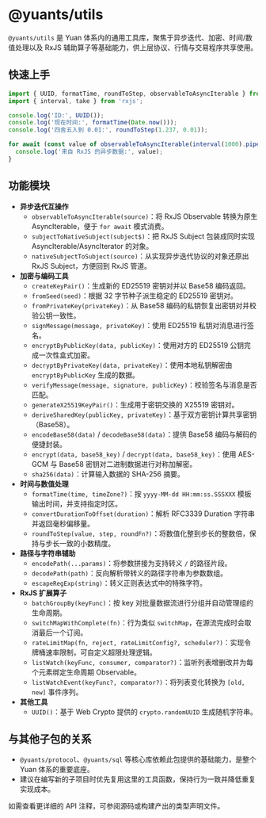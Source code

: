 # @yuants/utils

`@yuants/utils` 是 Yuan 体系内的通用工具库，聚焦于异步迭代、加密、时间/数值处理以及 RxJS 辅助算子等基础能力，供上层协议、行情与交易程序共享使用。

## 快速上手

```ts
import { UUID, formatTime, roundToStep, observableToAsyncIterable } from '@yuants/utils';
import { interval, take } from 'rxjs';

console.log('ID:', UUID());
console.log('现在时间:', formatTime(Date.now()));
console.log('四舍五入到 0.01:', roundToStep(1.237, 0.01));

for await (const value of observableToAsyncIterable(interval(1000).pipe(take(3)))) {
  console.log('来自 RxJS 的异步数据:', value);
}
```

## 功能模块

- **异步迭代互操作**
  - `observableToAsyncIterable(source)`：将 RxJS Observable 转换为原生 AsyncIterable，便于 `for await` 模式消费。
  - `subjectToNativeSubject(subject$)`：把 RxJS Subject 包装成同时实现 AsyncIterable/AsyncIterator 的对象。
  - `nativeSubjectToSubject(source)`：从实现异步迭代协议的对象还原出 RxJS Subject，方便回到 RxJS 管道。
- **加密与编码工具**
  - `createKeyPair()`：生成新的 ED25519 密钥对并以 Base58 编码返回。
  - `fromSeed(seed)`：根据 32 字节种子派生稳定的 ED25519 密钥对。
  - `fromPrivateKey(privateKey)`：从 Base58 编码的私钥恢复出密钥对并校验公钥一致性。
  - `signMessage(message, privateKey)`：使用 ED25519 私钥对消息进行签名。
  - `encryptByPublicKey(data, publicKey)`：使用对方的 ED25519 公钥完成一次性盒式加密。
  - `decryptByPrivateKey(data, privateKey)`：使用本地私钥解密由 `encryptByPublicKey` 生成的数据。
  - `verifyMessage(message, signature, publicKey)`：校验签名与消息是否匹配。
  - `generateX25519KeyPair()`：生成用于密钥交换的 X25519 密钥对。
  - `deriveSharedKey(publicKey, privateKey)`：基于双方密钥计算共享密钥（Base58）。
  - `encodeBase58(data)` / `decodeBase58(data)`：提供 Base58 编码与解码的便捷封装。
  - `encrypt(data, base58_key)` / `decrypt(data, base58_key)`：使用 AES-GCM 与 Base58 密钥对二进制数据进行对称加解密。
  - `sha256(data)`：计算输入数据的 SHA-256 摘要。
- **时间与数值处理**
  - `formatTime(time, timeZone?)`：按 `yyyy-MM-dd HH:mm:ss.SSSXXX` 模板输出时间，并支持指定时区。
  - `convertDurationToOffset(duration)`：解析 RFC3339 Duration 字符串并返回毫秒偏移量。
  - `roundToStep(value, step, roundFn?)`：将数值化整到步长的整数倍，保持与步长一致的小数精度。
- **路径与字符串辅助**
  - `encodePath(...params)`：将参数拼接为支持转义 `/` 的路径片段。
  - `decodePath(path)`：反向解析带转义的路径字符串为参数数组。
  - `escapeRegExp(string)`：转义正则表达式中的特殊字符。
- **RxJS 扩展算子**
  - `batchGroupBy(keyFunc)`：按 key 对批量数据流进行分组并自动管理组的生命周期。
  - `switchMapWithComplete(fn)`：行为类似 `switchMap`，在源流完成时会取消最后一个订阅。
  - `rateLimitMap(fn, reject, rateLimitConfig?, scheduler?)`：实现令牌桶速率限制，可自定义超限处理逻辑。
  - `listWatch(keyFunc, consumer, comparator?)`：监听列表增删改并为每个元素绑定生命周期 Observable。
  - `listWatchEvent(keyFunc?, comparator?)`：将列表变化转换为 `[old, new]` 事件序列。
- **其他工具**
  - `UUID()`：基于 Web Crypto 提供的 `crypto.randomUUID` 生成随机字符串。

## 与其他子包的关系

- `@yuants/protocol`、`@yuants/sql` 等核心库依赖此包提供的基础能力，是整个 Yuan 体系的重要底座。
- 建议在编写新的子项目时优先复用这里的工具函数，保持行为一致并降低重复实现成本。

如需查看更详细的 API 注释，可参阅源码或构建产出的类型声明文件。
